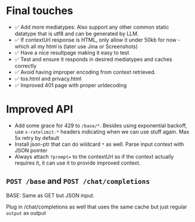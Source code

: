 # Final touches

- ✅ Add more mediatypes: Also support any other common static datatype that is utf8 and can be generated by LLM.
- ✅ If contextUrl response is HTML, only allow it under 50kb for now -which all my html is (later use Jina or Screenshots)
- ✅ Have a nice resultpage making it easy to test
- ✅ Test and ensure it responds in desired mediatypes and caches correctly
- ✅ Avoid having improper encoding from context retrieved.
- ✅ tos.html and privacy.html
- ✅ Improved 401 page with proper urldecoding

# Improved API

- Add some grace for 429 to `/base/*`. Besides using exponential backoff, use `x-ratelimit-*` headers indicating when we can use stuff again. Max 5x retry by default
- Install json-ptr that can do wildcard `*` as well. Parse input context with JSON pointer
- Always attach `?prompt=` to the contextUrl so if the context actually requires it, it can use it to provide improved context.

## `POST /base` and `POST /chat/completions`

BASE: Same as GET but JSON input.

Plug in /chat/completions as well that uses the same cache but just regular `output` as output
